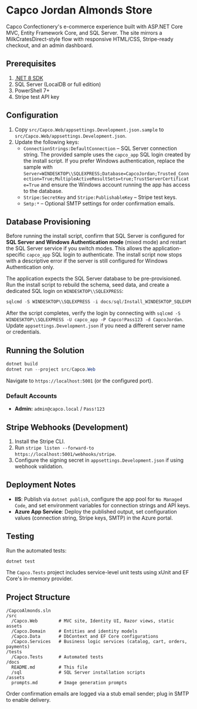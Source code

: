 # Capco Jordan Almonds Store

Capco Confectionery's e-commerce experience built with ASP.NET Core MVC, Entity Framework Core, and SQL Server. The site mirrors a MilkCratesDirect-style flow with responsive HTML/CSS, Stripe-ready checkout, and an admin dashboard.

## Prerequisites

1. [.NET 8 SDK](https://dotnet.microsoft.com/)
2. SQL Server (LocalDB or full edition)
3. PowerShell 7+
4. Stripe test API key

## Configuration

1. Copy `src/Capco.Web/appsettings.Development.json.sample` to `src/Capco.Web/appsettings.Development.json`.
2. Update the following keys:
   - `ConnectionStrings:DefaultConnection` – SQL Server connection string. The provided sample uses the `capco_app` SQL login created by the install script. If you prefer Windows authentication, replace the sample with `Server=WINDESKTOP\\SQLEXPRESS;Database=CapcoJordan;Trusted_Connection=True;MultipleActiveResultSets=true;TrustServerCertificate=True` and ensure the Windows account running the app has access to the database.
   - `Stripe:SecretKey` and `Stripe:PublishableKey` – Stripe test keys.
   - `Smtp:*` – Optional SMTP settings for order confirmation emails.

## Database Provisioning

Before running the install script, confirm that SQL Server is configured for **SQL Server and Windows Authentication mode** (mixed mode) and restart the SQL Server service if you switch modes. This allows the application-specific `capco_app` SQL login to authenticate. The install script now stops with a descriptive error if the server is still configured for Windows Authentication only.

The application expects the SQL Server database to be pre-provisioned. Run the install script to rebuild the schema, seed data, and create a dedicated SQL login on `WINDESKTOP\\SQLEXPRESS`:

```powershell
sqlcmd -S WINDESKTOP\\SQLEXPRESS -i docs/sql/Install_WINDESKTOP_SQLEXPRESS.sql
```

After the script completes, verify the login by connecting with `sqlcmd -S WINDESKTOP\\SQLEXPRESS -U capco_app -P Capco!Pass123 -d CapcoJordan`. Update `appsettings.Development.json` if you need a different server name or credentials.

## Running the Solution

```powershell
dotnet build
dotnet run --project src/Capco.Web
```

Navigate to `https://localhost:5001` (or the configured port).

### Default Accounts

- **Admin:** `admin@capco.local` / `Pass!123`

## Stripe Webhooks (Development)

1. Install the Stripe CLI.
2. Run `stripe listen --forward-to https://localhost:5001/webhooks/stripe`.
3. Configure the signing secret in `appsettings.Development.json` if using webhook validation.

## Deployment Notes

- **IIS**: Publish via `dotnet publish`, configure the app pool for `No Managed Code`, and set environment variables for connection strings and API keys.
- **Azure App Service**: Deploy the published output, set configuration values (connection string, Stripe keys, SMTP) in the Azure portal.

## Testing

Run the automated tests:

```powershell
dotnet test
```

The `Capco.Tests` project includes service-level unit tests using xUnit and EF Core's in-memory provider.

## Project Structure

```
/CapcoAlmonds.sln
/src
  /Capco.Web        # MVC site, Identity UI, Razor views, static assets
  /Capco.Domain     # Entities and identity models
  /Capco.Data       # DbContext and EF Core configurations
  /Capco.Services   # Business logic services (catalog, cart, orders, payments)
/tests
  /Capco.Tests      # Automated tests
/docs
  README.md         # This file
  /sql              # SQL Server installation scripts
/assets
  prompts.md        # Image generation prompts
```

Order confirmation emails are logged via a stub email sender; plug in SMTP to enable delivery.
